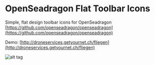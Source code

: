 # OpenSeadragon Flat Toolbar Icons
Simple, flat design toolbar icons for OpenSeadragon
[https://github.com/openseadragon/openseadragon](https://github.com/openseadragon/openseadragon)

Demo:
[http://droneservices.getyournet.ch/fliegen](http://droneservices.getyournet.ch/fliegen)

![alt tag](https://cloud.githubusercontent.com/assets/5383762/9150698/70f23bfe-3de8-11e5-961e-5239fa67e94e.png)

